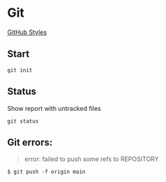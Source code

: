 # Git

[GitHub Styles](https://docs.github.com/pt/get-started/writing-on-github/getting-started-with-writing-and-formatting-on-github/basic-writing-and-formatting-syntax)

<h2>Start</h2>

```
git init
```

<h2>Status</h2>
Show report with untracked files

```
git status
```

<h2>Git errors:</h2>

> error: failed to push some refs to REPOSITORY

```
$ git push -f origin main
```
